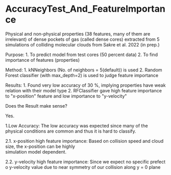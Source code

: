 # AccuracyTest_And_FeatureImportance
Physical and non-physical properties (38 features, many of them are irrelevant) of dense pockets of gas (called dense cores) extracted from 5 simulations of colliding molecular clouds from Sakre et al. 2022 (in prep.)

Purpose: 1. To predict model from test cores (50 percent data) 
         2. To find importance of features (properties)
         
Method: 1. kNNeighbors (No. of neighbors = 5(default)) is used 
        2. Random Forest classifier (with max_depth=2) is used to judge feature
        importance
        
Results: 1. Found very low accuracy of 30 %, implying properties have weak 
        relation with their model type
         2. RFClassifier gave high feature importance to "x-position" feature and low importance to "y-velocity"
         
Does the Result make sense?

Yes.

1.Low Accuracy: The low accuracy was expected since many of the physical conditions are common and thus it is           hard to classify. 

2.1. x-position high feature importance: Based on collision speed and cloud size, the x-position can be highly    
                                         simulation model dependent.
                                    
2.2. y-velocity high feature importance: Since we expect no specific prefect o y-velocity value due to 
                                        near symmetry of our collision along y = 0 plane
                                      
